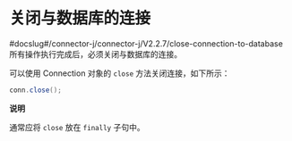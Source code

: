 关闭与数据库的连接 
==============================
#docslug#/connector-j/connector-j/V2.2.7/close-connection-to-database
所有操作执行完成后，必须关闭与数据库的连接。

可以使用 Connection 对象的 `close` 方法关闭连接，如下所示：

```java
conn.close();
```


**说明**



通常应将 `close` 放在 `finally` 子句中。

